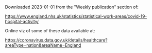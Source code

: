Downloaded 2023-01-01 from the "Weekly publication" section of:

https://www.england.nhs.uk/statistics/statistical-work-areas/covid-19-hospital-activity/

Online viz of some of these data available at:

https://coronavirus.data.gov.uk/details/healthcare?areaType=nation&areaName=England